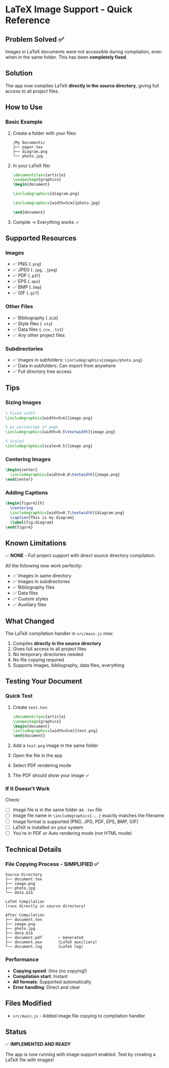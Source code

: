# LaTeX Image Support - Quick Reference

## Problem Solved ✅

Images in LaTeX documents were not accessible during compilation, even when in the same folder. This has been **completely fixed**.

## Solution

The app now compiles LaTeX **directly in the source directory**, giving full access to all project files.

## How to Use

### Basic Example

1. Create a folder with your files:
   ```
   /My Documents/
   ├── paper.tex
   ├── diagram.png
   └── photo.jpg
   ```

2. In your LaTeX file:
   ```latex
   \documentclass{article}
   \usepackage{graphicx}
   \begin{document}
   
   \includegraphics{diagram.png}
   
   \includegraphics[width=5cm]{photo.jpg}
   
   \end{document}
   ```

3. Compile → Everything works ✓

## Supported Resources

### Images
- ✅ PNG (`.png`)
- ✅ JPEG (`.jpg`, `.jpeg`)
- ✅ PDF (`.pdf`)
- ✅ EPS (`.eps`)
- ✅ BMP (`.bmp`)
- ✅ GIF (`.gif`)

### Other Files
- ✅ Bibliography (`.bib`)
- ✅ Style files (`.sty`)
- ✅ Data files (`.csv`, `.txt`)
- ✅ Any other project files

### Subdirectories
- ✅ Images in subfolders: `\includegraphics{images/photo.png}`
- ✅ Data in subfolders: Can import from anywhere
- ✅ Full directory tree access

## Tips

### Sizing Images
```latex
% Fixed width
\includegraphics[width=5cm]{image.png}

% As percentage of page
\includegraphics[width=0.5\textwidth]{image.png}

% Scaled
\includegraphics[scale=0.5]{image.png}
```

### Centering Images
```latex
\begin{center}
  \includegraphics[width=0.8\textwidth]{image.png}
\end{center}
```

### Adding Captions
```latex
\begin{figure}[h]
  \centering
  \includegraphics[width=0.7\textwidth]{diagram.png}
  \caption{This is my diagram}
  \label{fig:diagram}
\end{figure}
```

## Known Limitations

✅ **NONE** - Full project support with direct source directory compilation.

All the following now work perfectly:
- ✅ Images in same directory
- ✅ Images in subdirectories  
- ✅ Bibliography files
- ✅ Data files
- ✅ Custom styles
- ✅ Auxiliary files

## What Changed

The LaTeX compilation handler in `src/main.js` now:
1. Compiles **directly in the source directory**
2. Gives full access to all project files
3. No temporary directories needed
4. No file copying required
5. Supports images, bibliography, data files, everything

## Testing Your Document

### Quick Test

1. Create `test.tex`:
   ```latex
   \documentclass{article}
   \usepackage{graphicx}
   \begin{document}
   \includegraphics[width=5cm]{test.png}
   \end{document}
   ```

2. Add a `test.png` image in the same folder

3. Open the file in the app

4. Select PDF rendering mode

5. The PDF should show your image ✓

### If It Doesn't Work

Check:
- [ ] Image file is in the same folder as `.tex` file
- [ ] Image file name in `\includegraphics{...}` exactly matches the filename
- [ ] Image format is supported (PNG, JPG, PDF, EPS, BMP, GIF)
- [ ] LaTeX is installed on your system
- [ ] You're in PDF or Auto rendering mode (not HTML mode)

## Technical Details

### File Copying Process - SIMPLIFIED ✅

```
Source Directory
├── document.tex
├── image.png
├── photo.jpg
└── data.bib

LaTeX Compilation
(runs directly in source directory)

After Compilation
├── document.tex
├── image.png
├── photo.jpg
├── data.bib
├── document.pdf       ← Generated
├── document.aux       (LaTeX auxiliary)
└── document.log       (LaTeX log)
```

### Performance

- **Copying speed**: 0ms (no copying!)
- **Compilation start**: Instant
- **All formats**: Supported automatically
- **Error handling**: Direct and clear

## Files Modified

- `src/main.js` - Added image file copying to compilation handler

## Status

✅ **IMPLEMENTED AND READY**

The app is now running with image support enabled. Test by creating a LaTeX file with images!
